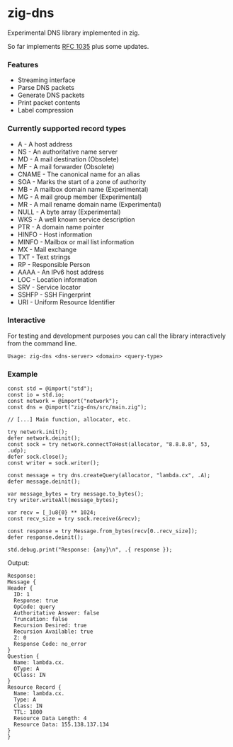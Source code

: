 # zig-dns

Experimental DNS library implemented in zig.

So far implements [RFC 1035](https://www.rfc-editor.org/rfc/rfc1035.html) plus some updates.

### Features
  * Streaming interface
  * Parse DNS packets
  * Generate DNS packets
  * Print packet contents
  * Label compression

### Currently supported record types

* A - A host address
* NS - An authoritative name server
* MD - A mail destination (Obsolete)
* MF - A mail forwarder (Obsolete)
* CNAME - The canonical name for an alias
* SOA - Marks the start of a zone of authority
* MB - A mailbox domain name (Experimental)
* MG - A mail group member (Experimental)
* MR - A mail rename domain name (Experimental)
* NULL - A byte array (Experimental)
* WKS - A well known service description
* PTR - A domain name pointer
* HINFO - Host information
* MINFO - Mailbox or mail list information
* MX - Mail exchange
* TXT - Text strings
* RP - Responsible Person
* AAAA - An IPv6 host address
* LOC - Location information
* SRV - Service locator
* SSHFP - SSH Fingerprint
* URI - Uniform Resource Identifier
  
### Interactive

For testing and development purposes you can call the library interactively from the command line.

```
Usage: zig-dns <dns-server> <domain> <query-type>
```

### Example

```zig
const std = @import("std");
const io = std.io;
const network = @import("network");
const dns = @import("zig-dns/src/main.zig");

// [...] Main function, allocator, etc.

try network.init();
defer network.deinit();
const sock = try network.connectToHost(allocator, "8.8.8.8", 53, .udp);
defer sock.close();
const writer = sock.writer();

const message = try dns.createQuery(allocator, "lambda.cx", .A);
defer message.deinit();

var message_bytes = try message.to_bytes();
try writer.writeAll(message_bytes);

var recv = [_]u8{0} ** 1024;
const recv_size = try sock.receive(&recv);

const response = try Message.from_bytes(recv[0..recv_size]);
defer response.deinit();

std.debug.print("Response: {any}\n", .{ response });
```

Output:

```
Response:
Message {
Header {
  ID: 1
  Response: true
  OpCode: query
  Authoritative Answer: false
  Truncation: false
  Recursion Desired: true
  Recursion Available: true
  Z: 0
  Response Code: no_error
}
Question {
  Name: lambda.cx.
  QType: A
  QClass: IN
}
Resource Record {
  Name: lambda.cx.
  Type: A
  Class: IN
  TTL: 1800
  Resource Data Length: 4
  Resource Data: 155.138.137.134
}
}
```
